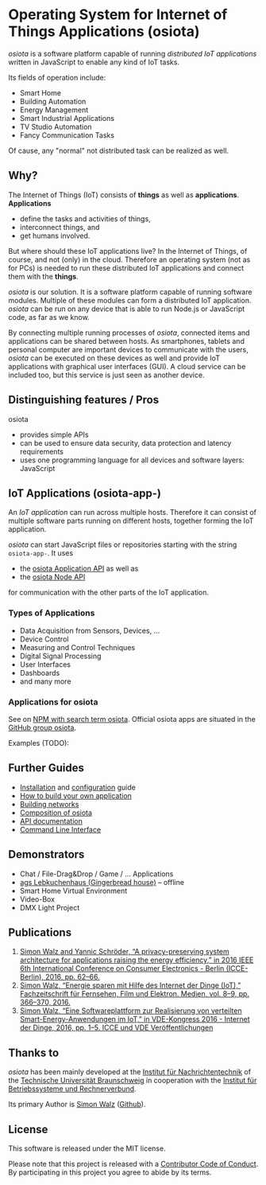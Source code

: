 # Operating System for Internet of Things Applications (osiota)

*osiota* is a software platform capable of running *distributed IoT applications* written in JavaScript to enable any kind of IoT tasks.

Its fields of operation include:

  * Smart Home
  * Building Automation
  * Energy Management
  * Smart Industrial Applications
  * TV Studio Automation
  * Fancy Communication Tasks

Of cause, any "normal" not distributed task can be realized as well.

<!-- TODO: Add link to a demo here? -->

## Why?

The Internet of Things (IoT) consists of **things** as well as **applications**.<br>
**Applications**

* define the tasks and activities of things,
* interconnect things, and
* get humans involved.

But where should these IoT applications live? In the Internet of Things, of course, and not (only) in the cloud.
Therefore an operating system (not as for PCs) is needed to run these distributed IoT applications and connect them with the **things**.

*osiota* is our solution. It is a software platform capable of running software modules. Multiple of these modules can form a distributed IoT application. *osiota* can be run on any device that is able to run Node.js or JavaScript code, as far as we know.

By connecting multiple running processes of *osiota*, connected items and applications can be shared between hosts. As smartphones, tablets and personal computer are important devices to communicate with the users, *osiota* can be executed on these devices as well and provide IoT applications with graphical user interfaces (GUI). A cloud service can be included too, but this service is just seen as another device.

## Distinguishing features / Pros

osiota

  * provides simple APIs
  * can be used to ensure data security, data protection and latency requirements<!--TODO-->
  * uses one programming language for all devices and software layers: JavaScript

<!--TODO performance-->

## IoT Applications (osiota-app-)

An *IoT application* can run across multiple hosts. Therefore it can consist of multiple software parts running on different hosts, together forming the IoT application.

*osiota* can start JavaScript files or repositories starting with the string `osiota-app-`. It uses

  * the [osiota Application API](doc/API.md#application) as well as
  * the [osiota Node API](doc/API.md#node)

for communication with the other parts of the IoT application.

### Types of Applications

  * Data Acquisition from Sensors, Devices, ...
  * Device Control
  * Measuring and Control Techniques
  * Digital Signal Processing
  * User Interfaces
  * Dashboards
  * and many more

### Applications for osiota

See on [NPM with search term osiota](https://www.npmjs.com/search?q=osiota). Official osiota apps are situated in the [GitHub group osiota](https://github.com/osiota/]).

Examples (TODO):

## Further Guides

  * [Installation](doc/installation.md) and [configuration](doc/configuration.md) guide
  * [How to build your own application](doc/build_your_own_apps.md)
  * [Building networks](doc/building_networks.md)
  * [Composition of osiota](doc/composition.md)
  * [API documentation](doc/API.md)
  * [Command Line Interface](doc/command_line_options.md)

## Demonstrators

  * Chat / File-Drag&Drop / Game / ... Applications
  * [ags Lebkuchenhaus (Gingerbread house)](https://www.ags.tu-bs.de/?id=lebkuchenhaus) – offline
  * Smart Home Virtual Environment
  * Video-Box
  * DMX Light Project

## Publications

  1. [Simon Walz and Yannic Schröder, “A privacy-preserving system architecture for applications raising the energy efficiency,” in 2016 IEEE 6th International Conference on Consumer Electronics - Berlin (ICCE-Berlin), 2016, pp. 62–66.](dx.doi.org/10.1109/ICCE-Berlin.2016.7684718)
  2. [Simon Walz, “Energie sparen mit Hilfe des Internet der Dinge (IoT),” Fachzeitschrift für Fernsehen, Film und Elektron. Medien, vol. 8–9, pp. 366–370, 2016.](https://www.fkt-online.de/archiv/artikel/2016/fkt-8-2016/15144-energie-sparen-mit-hilfe-des-internet-der-dinge-iot/)
  3. [Simon Walz, “Eine Softwareplattform zur Realisierung von verteilten Smart-Energy-Anwendungen im IoT,” in VDE-Kongress 2016 - Internet der Dinge, 2016, pp. 1–5. ICCE und VDE Veröffentlichungen](https://www.vde-verlag.de/proceedings-de/454308071.html)
<!--  4. [Simon Walz, “Ein System zur Gerätevernetzung für das Energiemanagement”, Dissertation von der Fakultät für Elektrotechnik, Informationstechnik, Physik der Technischen Universität Braunschweig, 2019]()-->


## Thanks to

*osiota* has been mainly developed at the [Institut für Nachrichtentechnik](https://www.tu-braunschweig.de/ifn/) of the [Technische Universität Braunschweig](https://www.tu-braunschweig.de/) in cooperation with the [Institut für Betriebssysteme und Rechnerverbund](https://www.ibr.cs.tu-bs.de/).


Its primary Author is [Simon Walz](https://simonwalz.de/) ([Github](https://github.com/simonwalz/)).

## License

This software is released under the MIT license.

Please note that this project is released with a [Contributor Code of Conduct](CODE_OF_CONDUCT.md). By participating in this project you agree to abide by its terms.
